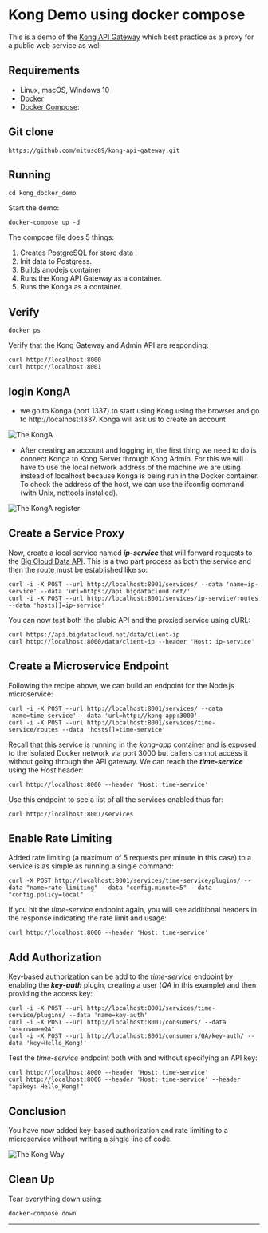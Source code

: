 # Kong Demo using docker compose
This is a demo of the [Kong API Gateway](https://konghq.com/) which best practice as a proxy for a public web service as well

## Requirements
  - Linux, macOS, Windows 10
  - [Docker](https://www.docker.com)
  - [Docker Compose](https://docs.docker.com/compose/):
  

## Git clone

```
https://github.com/mituso89/kong-api-gateway.git
```

## Running


```
cd kong_docker_demo
```

Start the demo:

```
docker-compose up -d  
```

The compose file does 5 things: 

1.  Creates PostgreSQL for store data .
2.  Init data to Postgress.
3.  Builds anodejs container
4.  Runs the Kong API Gateway as a container.
5.  Runs the Konga as a container.

## Verify

```
docker ps
```

Verify that the Kong Gateway and Admin API are responding:

```
curl http://localhost:8000
curl http://localhost:8001
```

## login KongA

- we go to Konga (port 1337) to start using Kong using the browser and go to http://localhost:1337. Konga will ask us to create an account

![The KongA](Kongadmin.png)


- After creating an account and logging in, the first thing we need to do is connect Konga to Kong Server through Kong Admin. For this we will have to use the local network address of the machine we are using instead of localhost because Konga is being run in the Docker container. To check the address of the host, we can use the ifconfig command (with Unix, nettools installed).

![The KongA register](Register.png)

## Create a Service Proxy

Now, create a local service named ***ip-service*** that will forward requests to the [Big Cloud Data API](https://www.bigdatacloud.com/). This is a two part process as both the service  and then the route must be established like so:

```
curl -i -X POST --url http://localhost:8001/services/ --data 'name=ip-service' --data 'url=https://api.bigdatacloud.net/'
curl -i -X POST --url http://localhost:8001/services/ip-service/routes --data 'hosts[]=ip-service'
```

You can now test both the plubic API and the proxied service using cURL:
```
curl https://api.bigdatacloud.net/data/client-ip
curl http://localhost:8000/data/client-ip --header 'Host: ip-service'
```

## Create a Microservice Endpoint

Following the recipe above, we can build an endpoint for the Node.js microservice:

```
curl -i -X POST --url http://localhost:8001/services/ --data 'name=time-service' --data 'url=http://kong-app:3000'
curl -i -X POST --url http://localhost:8001/services/time-service/routes --data 'hosts[]=time-service'
```

Recall that this service is running in the *kong-app* container and is exposed to the isolated Docker network via port 3000 but callers cannot access it without going through the API gateway. We can reach the ***time-service*** using the *Host* header:

```
curl http://localhost:8000 --header 'Host: time-service'
```

Use this endpoint to see a list of all the services enabled thus far:

```
curl http://localhost:8001/services
```

## Enable Rate Limiting

Added rate limiting (a maximum of 5 requests per minute in this case) to a service is as simple as running a single command:

```
curl -X POST http://localhost:8001/services/time-service/plugins/ --data "name=rate-limiting" --data "config.minute=5" --data "config.policy=local"
```

If you hit the *time-service* endpoint again, you will see additional headers in the response indicating the rate limit and usage:

```
curl http://localhost:8000 --header 'Host: time-service'
```

## Add Authorization

Key-based authorization can be add to the *time-service* endpoint by enabling the ***key-auth*** plugin, creating a user (*QA* in this example) and then providing the access key:

```
curl -i -X POST --url http://localhost:8001/services/time-service/plugins/ --data 'name=key-auth'
curl -i -X POST --url http://localhost:8001/consumers/ --data "username=QA"
curl -i -X POST --url http://localhost:8001/consumers/QA/key-auth/ --data 'key=Hello_Kong!'
```

Test the *time-service* endpoint both with and without specifying an API key:

```
curl http://localhost:8000 --header 'Host: time-service'
curl http://localhost:8000 --header 'Host: time-service' --header "apikey: Hello_Kong!"
```

## Conclusion

You have now added key-based authorization and rate limiting to a microservice without writing a single line of code.

![The Kong Way](Kong%20Way.png)

## Clean Up

Tear everything down using:

```
docker-compose down
```

***
